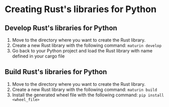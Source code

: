 # Creating Rust's libraries for Python

## Develop Rust's libraries for Python

1. Move to the directory where you want to create the Rust library.
2. Create a new Rust library with the following command: `maturin develop`
3. Go back to your Python project and load the Rust library with name defined in your cargo file

## Build Rust's libraries for Python

1. Move to the directory where you want to create the Rust library.
2. Create a new Rust library with the following command: `maturin build`
3. Install the generated wheel file with the following command: `pip install <wheel_file>`